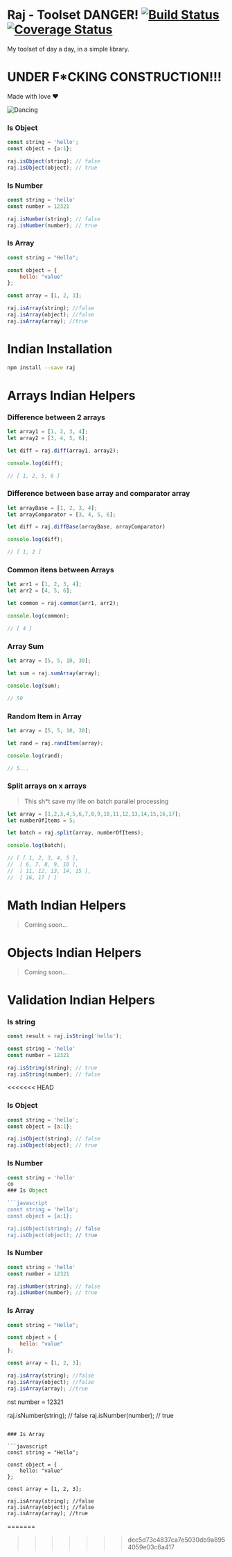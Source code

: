 # Raj - Toolset DANGER! [![Build Status](https://travis-ci.org/msfidelis/raj.svg?branch=master)](https://travis-ci.org/msfidelis/raj) [![Coverage Status](https://coveralls.io/repos/github/msfidelis/raj/badge.svg?branch=master)](https://coveralls.io/github/msfidelis/raj?branch=master)

My toolset of day a day, in a simple library. 

# UNDER F*CKING CONSTRUCTION!!!


Made with love :heart:


![Dancing](https://media.giphy.com/media/T6S6dSvPpkp1e/giphy.gif)

### Is Object 

```javascript
const string = 'hello';
const object = {a:1};

raj.isObject(string); // false
raj.isObject(object); // true
```

### Is Number 

```javascript
const string = 'hello'
const number = 12321

raj.isNumber(string); // false
raj.isNumber(number); // true
```

### Is Array 

```javascript
const string = "Hello";

const object = {
    hello: "value"
};

const array = [1, 2, 3];

raj.isArray(string); //false
raj.isArray(object); //false
raj.isArray(array); //true
```


# Indian Installation 

```bash
npm install --save raj
```

# Arrays Indian Helpers

### Difference between 2 arrays 

```javascript
let array1 = [1, 2, 3, 4];
let array2 = [3, 4, 5, 6];

let diff = raj.diff(array1, array2);

console.log(diff);

// [ 1, 2, 5, 6 ]
```

### Difference between base array and comparator array

```javascript
let arrayBase = [1, 2, 3, 4];
let arrayComparator = [3, 4, 5, 6];

let diff = raj.diffBase(arrayBase, arrayComparator)

console.log(diff);

// [ 1, 2 ]

```

### Common itens between Arrays

```javascript
let arr1 = [1, 2, 3, 4];
let arr2 = [4, 5, 6];

let common = raj.common(arr1, arr2);

console.log(common);

// [ 4 ]
```

### Array Sum

```javascript
let array = [5, 5, 10, 30];

let sum = raj.sumArray(array);

console.log(sum);

// 50
```

### Random Item in Array 

```javascript
let array = [5, 5, 10, 30];

let rand = raj.randItem(array);

console.log(rand);

// 5...
```

### Split arrays on x arrays 

> This sh*t save my life on batch parallel processing

```javascript
let array = [1,2,3,4,5,6,7,8,9,10,11,12,13,14,15,16,17];
let numberOfItems = 5;

let batch = raj.split(array, numberOfItems);

console.log(batch);

// [ [ 1, 2, 3, 4, 5 ],
//  [ 6, 7, 8, 9, 10 ],
//  [ 11, 12, 13, 14, 15 ],
//  [ 16, 17 ] ]
```

# Math Indian Helpers

> Coming soon...

# Objects Indian Helpers

> Coming soon...

# Validation Indian Helpers

### Is string 

```javascript
const result = raj.isString('hello');

const string = 'hello'
const number = 12321

raj.isString(string); // true
raj.isString(number); // false
```
<<<<<<< HEAD

### Is Object 

```javascript
const string = 'hello';
const object = {a:1};

raj.isObject(string); // false
raj.isObject(object); // true
```

### Is Number 

```javascript
const string = 'hello'
co
### Is Object 

```javascript
const string = 'hello';
const object = {a:1};

raj.isObject(string); // false
raj.isObject(object); // true
```

### Is Number 

```javascript
const string = 'hello'
const number = 12321

raj.isNumber(string); // false
raj.isNumber(number); // true
```

### Is Array 

```javascript
const string = "Hello";

const object = {
    hello: "value"
};

const array = [1, 2, 3];

raj.isArray(string); //false
raj.isArray(object); //false
raj.isArray(array); //true
```
nst number = 12321

raj.isNumber(string); // false
raj.isNumber(number); // true
```

### Is Array 

```javascript
const string = "Hello";

const object = {
    hello: "value"
};

const array = [1, 2, 3];

raj.isArray(string); //false
raj.isArray(object); //false
raj.isArray(array); //true
```
=======
>>>>>>> dec5d73c4837ca7e5030db9a8954059e03c6a417
